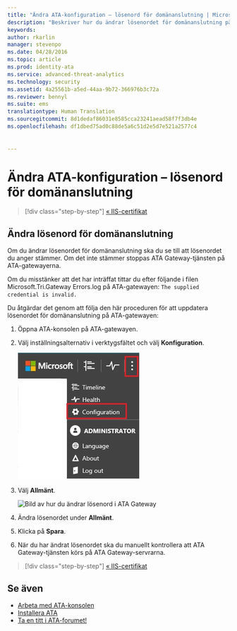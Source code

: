 ```yaml
---
title: "Ändra ATA-konfiguration – lösenord för domänanslutning | Microsoft Advanced Threat Analytics"
description: "Beskriver hur du ändrar lösenordet för domänanslutning på ATA-gatewayen."
keywords: 
author: rkarlin
manager: stevenpo
ms.date: 04/28/2016
ms.topic: article
ms.prod: identity-ata
ms.service: advanced-threat-analytics
ms.technology: security
ms.assetid: 4a25561b-a5ed-44aa-9b72-366976b3c72a
ms.reviewer: bennyl
ms.suite: ems
translationtype: Human Translation
ms.sourcegitcommit: 8d1dedaf86031e8585cca23241aead58f7f3db4e
ms.openlocfilehash: df1dbed75ad0c88de5a6c51d2e5d7e521a2577c4


---
```


# Ändra ATA-konfiguration – lösenord för domänanslutning

>[!div class="step-by-step"]
[« IIS-certifikat](modifying-ata-config-iiscert.md)


## Ändra lösenord för domänanslutning
Om du ändrar lösenordet för domänanslutning ska du se till att lösenordet du anger stämmer. Om det inte stämmer stoppas ATA Gateway-tjänsten på ATA-gatewayerna.

Om du misstänker att det har inträffat tittar du efter följande i filen Microsoft.Tri.Gateway Errors.log på ATA-gatewayen:
`The supplied credential is invalid.`

Du åtgärdar det genom att följa den här proceduren för att uppdatera lösenordet för domänanslutning på ATA-gatewayen:

1.  Öppna ATA-konsolen på ATA-gatewayen.

2.  Välj inställningsalternativ i verktygsfältet och välj **Konfiguration**.

    ![Ikon för ATA-konfigurationsinställningar](media/ATA-config-icon.JPG)

3.  Välj **Allmänt**.

    ![Bild av hur du ändrar lösenord i ATA Gateway](media/ATA-GW-change-DC-password.JPG)

4.  Ändra lösenordet under **Allmänt**.

5.  Klicka på **Spara**.

6.  När du har ändrat lösenordet ska du manuellt kontrollera att ATA Gateway-tjänsten körs på ATA Gateway-servrarna.

>[!div class="step-by-step"]
[« IIS-certifikat](modifying-ata-config-iiscert.md)

## Se även
- [Arbeta med ATA-konsolen](working-with-ata-console.md)
- [Installera ATA](install-ata.md)
- [Ta en titt i ATA-forumet!](https://social.technet.microsoft.com/Forums/security/home?forum=mata)



<!--HONumber=Jun16_HO4-->


